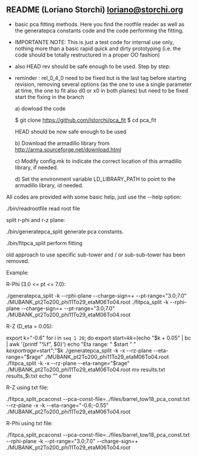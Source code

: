 README (Loriano Storchi) loriano@storchi.org
---------------------------------------------------------------------
- basic pca fitting methods. Here  you  find  the  rootfile  reader 
  as well as the generatepca constants code and the code performing 
  the fitting.
- IMPORTANTE NOTE: This is just a test code for internal use only, 
  nothing more than a basic rapid quick and dirty prototyping (i.e.
  the code should be totally restructured in a proper OO fashion)
- also HEAD rev should be safe enough to be used. Step by step:
- reminder : rel_0_4_0 need to be fixed but is the last tag before 
  starting revision, removing several options (as the one to use a 
  single parameter at time, the one to fit also d0 or x0 in both planes) 
  but need to be fixed start the fixing in the branch

  a) dowload the code  

  $ git clone https://github.com/lstorchi/pca_fit
  $ cd pca_fit
  
  HEAD should be now safe enough to be used

  b) Download the armadillo library from http://arma.sourceforge.net/download.html 
  
  c) Modify config.mk to indicate the correct location of this armadillo library, if needed.
  
  d) Set the environment variable LD_LIBRARY_PATH to point to the armadillo library, id needed.

All codes are provided with some basic help, just use the  --help option:

./bin/readrootfile  read root file

split r-phi and r-z plane:

./bin/generatepca_split generate pca constants.

./bin/fitpca_split perform fitting

old approach to use specific sub-tower and / or sub-sub-tower has been removed.

Example: 

R-Phi (3.0 <= pt <= 7.0): 

./generatepca_split -k --rphi-plane --charge-sign=+ --pt-range="3.0;7.0" ./MUBANK_pt2To200_phi11To29_etaM06To04.root
./fitpca_split -k --rphi-plane --charge-sign=+ --pt-range="3.0;7.0" ./MUBANK_pt2To200_phi11To29_etaM06To04.root

R-Z (D_eta = 0.05):

export k="-0.6" 
for i in `seq 1 20`;
do
  export start=$k
  k=$(echo "$k + 0.05" | bc | awk '{printf "%f", $0}')
  echo "Eta range: " $start " "  $k
  export rage=$start";"$k
  ./generatepca_split -k -x --rz-plane --eta-range="$rage" ./MUBANK_pt2To200_phi11To29_etaM06To04.root
  ./fitpca_split -k -x --rz-plane --eta-range="$rage" ./MUBANK_pt2To200_phi11To29_etaM06To04.root
  mv results.txt results_$i.txt
  echo ""
done

R-Z using txt file:

./fitpca_split_pcaconst --pca-const-file=../files/barrel_tow18_pca_const.txt \
    --rz-plane -x -k --eta-range="-0.6;-0.55" ./MUBANK_pt2To200_phi11To29_etaM06To04.root

R-Phi using txt file:

./fitpca_split_pcaconst --pca-const-file=../files/barrel_tow18_pca_const.txt \
   --rphi-plane -k --pt-range="3.0;7.0" --charge-sign=+ ./MUBANK_pt2To200_phi11To29_etaM06To04.root
